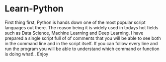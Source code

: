 # Learn-Python

First thing first, Python is hands down one of the most popular script languages out there. The reason being it is widely used in todays hot fields such as Data Science, Machine Learning and Deep Learning. I have prepared a single script full of of comments that you will be able to see both in the command line and in the script itself. If you can follow every line and run the program you will be able to understand which command or function is doing what!.. Enjoy 
